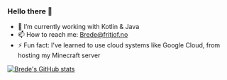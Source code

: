 ### Hello there 👋 ###

- 🔭 I’m currently working with Kotlin & Java
- 📫 How to reach me: [Brede@fritjof.no](mailto:brede@fritjof.no?subject=Github%20reach%20out%20😄)
- ⚡ Fun fact: I've learned to use cloud systems like Google Cloud, from hosting my Minecraft server

[![Brede's GitHub stats](https://github-readme-stats.vercel.app/api?username=BredeFK&count_private=true&show_icons=true&theme=dark&include_all_commits=true)](https://github.com/anuraghazra/github-readme-stats)